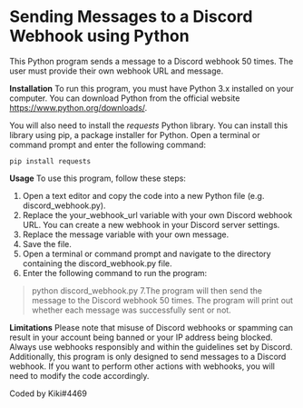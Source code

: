 # Sending Messages to a Discord Webhook using Python
This Python program sends a message to a Discord webhook 50 times. The user must provide their own webhook URL and message.

**Installation**
To run this program, you must have Python 3.x installed on your computer. You can download Python from the official website https://www.python.org/downloads/.

You will also need to install the *requests* Python library. You can install this library using pip, a package installer for Python. Open a terminal or command prompt and enter the following command:
```
pip install requests
```
**Usage**
To use this program, follow these steps:

1. Open a text editor and copy the code into a new Python file (e.g. discord_webhook.py).
2. Replace the your_webhook_url variable with your own Discord webhook URL. You can create a new webhook in your Discord server settings.
3. Replace the message variable with your own message.
4. Save the file.
5. Open a terminal or command prompt and navigate to the directory containing the discord_webhook.py file.
6. Enter the following command to run the program:
> python discord_webhook.py
7.The program will then send the message to the Discord webhook 50 times. The program will print out whether each message was successfully sent or not.

**Limitations**
Please note that misuse of Discord webhooks or spamming can result in your account being banned or your IP address being blocked. Always use webhooks responsibly and within the guidelines set by Discord. Additionally, this program is only designed to send messages to a Discord webhook. If you want to perform other actions with webhooks, you will need to modify the code accordingly.

Coded by Kiki#4469
